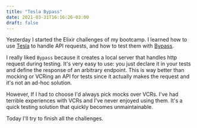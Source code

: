 ```yaml
---
title: "Tesla Bypass"
date: 2021-03-31T16:16:26-03:00
draft: false
---
```


Yesterday I started the Elixir challenges of my bootcamp.
I learned how to use
[Tesla](https://github.com/teamon/tesla)
to handle API requests, and how to test them with
[Bypass](https://github.com/PSPDFKit-labs/bypass).

I really liked `Bypass` because it creates
a local server that handles http request during testing.
It's very easy to use:
you just declare it in your tests
and define the response of an arbitrary endpoint.
This is way better than mocking or VCRing an API for tests
since it actually makes the request and it's not an ad-hoc solution.

However, If I had to choose I'd always pick mocks over VCRs.
I've had terrible experiences with VCRs
and I've never enjoyed using them.
It's a quick testing solution that quickly becomes unmaintainable.

Today I'll try to finish all the challenges.
